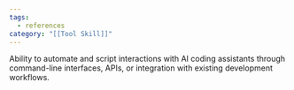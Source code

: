 ```yaml
---
tags:
  - references
category: "[[Tool Skill]]"
---
```


Ability to automate and script interactions with AI coding assistants through command-line interfaces, APIs, or integration with existing development workflows.